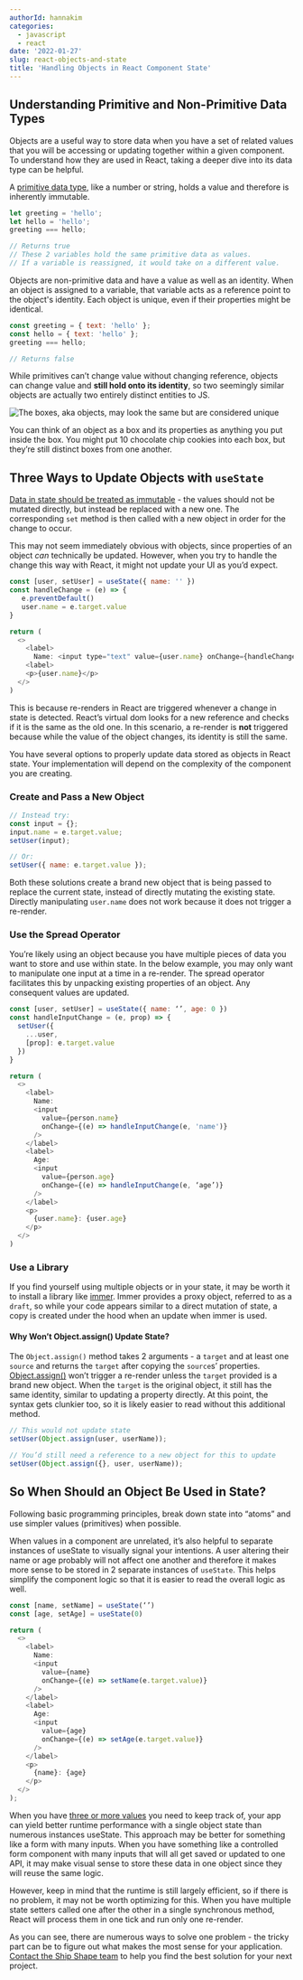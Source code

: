 ```yaml
---
authorId: hannakim
categories:
  - javascript
  - react
date: '2022-01-27'
slug: react-objects-and-state
title: 'Handling Objects in React Component State'
---
```


## Understanding Primitive and Non-Primitive Data Types

Objects are a useful way to store data when you have a set of related values
that you will be accessing or updating together within a given component. To
understand how they are used in React, taking a deeper dive into its data type
can be helpful.

A
[primitive data type](https://developer.mozilla.org/en-US/docs/Glossary/Primitive),
like a number or string, holds a value and therefore is inherently immutable.

```js
let greeting = 'hello';
let hello = 'hello';
greeting === hello;

// Returns true
// These 2 variables hold the same primitive data as values.
// If a variable is reassigned, it would take on a different value.
```

Objects are non-primitive data and have a value as well as an identity. When an
object is assigned to a variable, that variable acts as a reference point to the
object's identity. Each object is unique, even if their properties might be
identical.

```js
const greeting = { text: 'hello' };
const hello = { text: 'hello' };
greeting === hello;

// Returns false
```

While primitives can’t change value without changing reference, objects can
change value and **still hold onto its identity**, so two seemingly similar
objects are actually two entirely distinct entities to JS.

![The boxes, aka objects, may look the same but are considered unique](/img/blog/cookie-boxes.jpeg)

You can think of an object as a box and its properties as anything you put
inside the box. You might put 10 chocolate chip cookies into each box, but
they’re still distinct boxes from one another.

## Three Ways to Update Objects with `useState`

[Data in state should be treated as immutable](https://beta.reactjs.org/learn/updating-objects-in-state) -
the values should not be mutated directly, but instead be replaced with a new
one. The corresponding `set` method is then called with a new object in order
for the change to occur.

This may not seem immediately obvious with objects, since properties of an
object _can_ technically be updated. However, when you try to handle the change
this way with React, it might not update your UI as you’d expect.

```js
const [user, setUser] = useState({ name: '' })
const handleChange = (e) => {
   e.preventDefault()
   user.name = e.target.value
}

return (
  <>
    <label>
      Name: <input type="text" value={user.name} onChange={handleChange} />
    <label>
    <p>{user.name}</p>
  </>
)
```

This is because re-renders in React are triggered whenever a change in state is
detected. React’s virtual dom looks for a new reference and checks if it is the
same as the old one. In this scenario, a re-render is **not** triggered because
while the value of the object changes, its identity is still the same.

You have several options to properly update data stored as objects in React
state. Your implementation will depend on the complexity of the component you
are creating.

### Create and Pass a New Object

```js
// Instead try:
const input = {};
input.name = e.target.value;
setUser(input);

// Or:
setUser({ name: e.target.value });
```

Both these solutions create a brand new object that is being passed to replace
the current state, instead of directly mutating the existing state. Directly
manipulating `user.name` does not work because it does not trigger a re-render.

### Use the Spread Operator

You’re likely using an object because you have multiple pieces of data you want
to store and use within state. In the below example, you may only want to
manipulate one input at a time in a re-render. The spread operator facilitates
this by unpacking existing properties of an object. Any consequent values are
updated.

```js
const [user, setUser] = useState({ name: ‘’, age: 0 })
const handleInputChange = (e, prop) => {
  setUser({
    ...user,
    [prop]: e.target.value
  })
}

return (
  <>
    <label>
      Name:
      <input
        value={person.name}
        onChange={(e) => handleInputChange(e, 'name')}
      />
    </label>
    <label>
      Age:
      <input
        value={person.age}
        onChange={(e) => handleInputChange(e, ‘age’)}
      />
    </label>
    <p>
      {user.name}: {user.age}
    </p>
  </>
)
```

### Use a Library

If you find yourself using multiple objects or in your state, it may be worth it
to install a library like [immer](https://github.com/immerjs/use-immer). Immer
provides a proxy object, referred to as a `draft`, so while your code appears
similar to a direct mutation of state, a copy is created under the hood when an
update when immer is used.

#### Why Won’t Object.assign() Update State?

The `Object.assign()` method takes 2 arguments - a `target` and at least one
`source` and returns the `target` after copying the `source`s’ properties.
[Object.assign()](https://developer.mozilla.org/en-US/docs/Web/JavaScript/Reference/Global_Objects/Object/assign)
won’t trigger a re-render unless the `target` provided is a brand new object.
When the `target` is the original object, it still has the same identity,
similar to updating a property directly. At this point, the syntax gets clunkier
too, so it is likely easier to read without this additional method.

```js
// This would not update state
setUser(Object.assign(user, userName));

// You’d still need a reference to a new object for this to update
setUser(Object.assign({}, user, userName));
```

## So When Should an Object Be Used in State?

Following basic programming principles, break down state into “atoms” and use
simpler values (primitives) when possible.

When values in a component are unrelated, it’s also helpful to separate
instances of useState to visually signal your intentions. A user altering their
name or age probably will not affect one another and therefore it makes more
sense to be stored in 2 separate instances of `useState`. This helps simplify
the component logic so that it is easier to read the overall logic as well.

```js
const [name, setName] = useState(‘’)
const [age, setAge] = useState(0)

return (
  <>
    <label>
      Name:
      <input
        value={name}
        onChange={(e) => setName(e.target.value)}
      />
    </label>
    <label>
      Age:
      <input
        value={age}
        onChange={(e) => setAge(e.target.value)}
      />
    </label>
    <p>
      {name}: {age}
    </p>
  </>
);
```

When you have
[three or more values](https://thoughtspile.github.io/2021/10/11/usestate-object-vs-multiple/)
you need to keep track of, your app can yield better runtime performance with a
single object state than numerous instances useState. This approach may be
better for something like a form with many inputs. When you have something like
a controlled form component with many inputs that will all get saved or updated
to one API, it may make visual sense to store these data in one object since
they will reuse the same logic.

However, keep in mind that the runtime is still largely efficient, so if there
is no problem, it may not be worth optimizing for this. When you have multiple
state setters called one after the other in a single synchronous method, React
will process them in one tick and run only one re-render.

As you can see, there are numerous ways to solve one problem - the tricky part
can be to figure out what makes the most sense for your application.
[Contact the Ship Shape team](https://shipshape.io/contact/) to help you find
the best solution for your next project.
